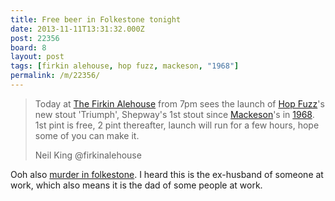 ```yaml
---
title: Free beer in Folkestone tonight
date: 2013-11-11T13:31:32.000Z
post: 22356
board: 8
layout: post
tags: [firkin alehouse, hop fuzz, mackeson, "1968"]
permalink: /m/22356/
---
```

<blockquote>Today at <a href="/wiki/firkin+alehouse">The Firkin Alehouse</a> from 7pm sees the launch of <a href="/wiki/hop+fuzz">Hop Fuzz</a>'s new stout 'Triumph', Shepway's 1st stout since <a href="/wiki/mackeson">Mackeson</a>'s in <a href="/wiki/1968">1968</a>. 1st pint is free, 2 pint thereafter, launch will run for a few hours, hope some of you can make it.

Neil King @firkinalehouse</blockquote>

Ooh also <a href="http://www.bbc.co.uk/news/uk-england-kent-24894322">murder in folkestone</a>. I heard this is the ex-husband of someone at work, which also means it is the dad of some people at work.
